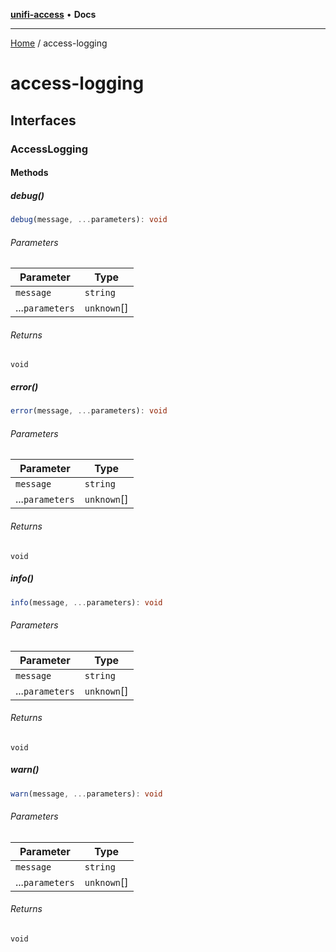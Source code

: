 [**unifi-access**](README.md) • **Docs**

***

[Home](README.md) / access-logging

# access-logging

## Interfaces

### AccessLogging

#### Methods

##### debug()

```ts
debug(message, ...parameters): void
```

###### Parameters

| Parameter | Type |
| ------ | ------ |
| `message` | `string` |
| ...`parameters` | `unknown`[] |

###### Returns

`void`

##### error()

```ts
error(message, ...parameters): void
```

###### Parameters

| Parameter | Type |
| ------ | ------ |
| `message` | `string` |
| ...`parameters` | `unknown`[] |

###### Returns

`void`

##### info()

```ts
info(message, ...parameters): void
```

###### Parameters

| Parameter | Type |
| ------ | ------ |
| `message` | `string` |
| ...`parameters` | `unknown`[] |

###### Returns

`void`

##### warn()

```ts
warn(message, ...parameters): void
```

###### Parameters

| Parameter | Type |
| ------ | ------ |
| `message` | `string` |
| ...`parameters` | `unknown`[] |

###### Returns

`void`
